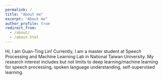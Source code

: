 ```yaml
---
permalink: /
title: "About me"
excerpt: "About me"
author_profile: true
redirect_from: 
  - /about/
  - /about.html
---
```

Hi, I am Guan-Ting Lin!
Currently, I am a master student at Speech Processing and Machine Learning Lab in National Taiwan University. My research interest includes but not limits to deep learning/machine learning for speech processing, spoken language understanding, self-supervised learning. 

